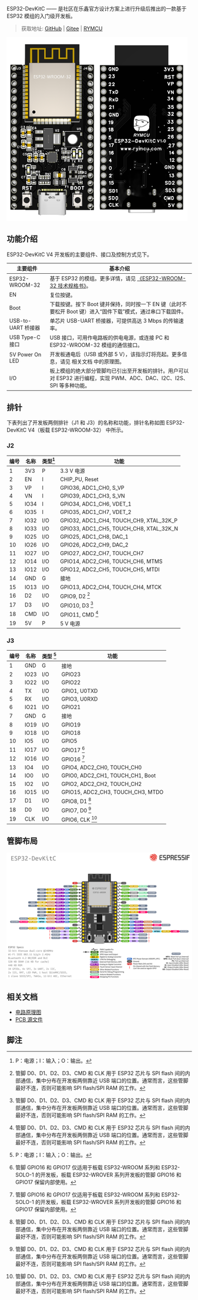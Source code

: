 ESP32-DevKitC —— 是社区在乐鑫官方设计方案上进行升级后推出的一款基于 ESP32 模组的入门级开发板。

> 获取地址: [GitHub](https://github.com/rymcu/ESP32-Open) | [Gitee](https://gitee.com/rymcu/ESP32-Open) | [RYMCU](https://rymcu.com/product/4/#相关文档)

![ESP32DevKitC](./images/ESP32DevKitC.png)

## 功能介绍

ESP32-DevKitC V4 开发板的主要组件、接口及控制方式见下。

| 主要组件            | 基本介绍                                                                      |
|-----------------|---------------------------------------------------------------------------|
| ESP32-WROOM-32  | 基于 ESP32 的模组。更多详情，请见 [《ESP32-WROOM-32 技术规格书》](https://espressif.com/sites/default/files/documentation/esp32-wroom-32_datasheet_cn.pdf)。                          |
| EN              | 复位按键。                                                                     |
| Boot            | 下载按键。按下 Boot 键并保持，同时按一下 EN 键（此时不要松开 Boot 键）进入“固件下载”模式，通过串口下载固件。           |
| USB-to-UART 桥接器 | 单芯片 USB-UART 桥接器，可提供高达 3 Mbps 的传输速率。                                      |
| USB Type-C 接口   | USB 接口，可用作电路板的供电电源，或连接 PC 和 ESP32-WROOM-32 模组的通信接口。                       |
| 5V Power On LED | 开发板通电后（USB 或外部 5 V），该指示灯将亮起。更多信息，请见 相关文档 中的原理图。                           |
| I/O             | 板上模组的绝大部分管脚均已引出至开发板的排针。用户可以对 ESP32 进行编程，实现 PWM、ADC、DAC、I2C、I2S、SPI 等多种功能。 |

## 排针

下表列出了开发板两侧排针（J1 和 J3）的名称和功能，排针名称如图 ESP32-DevKitC V4（板载 ESP32-WROOM-32） 中所示。

### J2

| 编号 | 名称   | 类型[^1] | 功能                                      |
|----|------|--------|-----------------------------------------|
| 1  | 3V3  | P      | 3.3 V 电源                                |
| 2  | EN   | I      | CHIP_PU, Reset                          |
| 3  | VP   | I      | GPIO36, ADC1_CH0, S_VP                  |
| 4  | VN   | I      | GPIO39, ADC1_CH3, S_VN                  |
| 5  | IO34 | I      | GPIO34, ADC1_CH6, VDET_1                |
| 6  | IO35 | I      | GPIO35, ADC1_CH7, VDET_2                |
| 7  | IO32 | I/O    | GPIO32, ADC1_CH4, TOUCH_CH9, XTAL_32K_P |
| 8  | IO33 | I/O    | GPIO33, ADC1_CH5, TOUCH_CH8, XTAL_32K_N |
| 9  | IO25 | I/O    | GPIO25, ADC1_CH8, DAC_1                 |
| 10 | IO26 | I/O    | GPIO26, ADC2_CH9, DAC_2                 |
| 11 | IO27 | I/O    | GPIO27, ADC2_CH7, TOUCH_CH7             |
| 12 | IO14 | I/O    | GPIO14, ADC2_CH6, TOUCH_CH6, MTMS       |
| 13 | IO12 | I/O    | GPIO12, ADC2_CH5, TOUCH_CH5, MTDI       |
| 14 | GND  | G      | 接地                                      |
| 15 | IO13 | I/O    | GPIO13, ADC2_CH4, TOUCH_CH4, MTCK       |
| 16 | D2   | I/O    | GPIO9, D2 [^2]                          |
| 17 | D3   | I/O    | GPIO10, D3 [^2]                         |
| 18 | CMD  | I/O    | GPIO11, CMD [^2]                        |
| 19 | 5V   | P      | 5 V 电源                                  |

### J3

| 编号 | 名称   | 类型 [^1] | 功能                                |
|----|------|---------|-----------------------------------|
| 1  | GND  | G       | 接地                                |
| 2  | IO23 | I/O     | GPIO23                            |
| 3  | IO22 | I/O     | GPIO22                            |
| 4  | TX   | I/O     | GPIO1, U0TXD                      |
| 5  | RX   | I/O     | GPIO3, U0RXD                      |
| 6  | IO21 | I/O     | GPIO21                            |
| 7  | GND  | G       | 接地                                |
| 8  | IO19 | I/O     | GPIO19                            |
| 9  | IO18 | I/O     | GPIO18                            |
| 10 | IO5  | I/O     | GPIO5                             |
| 11 | IO17 | I/O     | GPIO17 [^3]                       |
| 12 | IO16 | I/O     | GPIO16 [^3]                       |
| 13 | IO4  | I/O     | GPIO4, ADC2_CH0, TOUCH_CH0        |
| 14 | IO0  | I/O     | GPIO0, ADC2_CH1, TOUCH_CH1, Boot  |
| 15 | IO2  | I/O     | GPIO2, ADC2_CH2, TOUCH_CH2        |
| 16 | IO15 | I/O     | GPIO15, ADC2_CH3, TOUCH_CH3, MTDO |
| 17 | D1   | I/O     | GPIO8, D1 [^2]                    |
| 18 | D0   | I/O     | GPIO7, D0 [^2]                    |
| 19 | CLK  | I/O     | GPIO6, CLK [^2]                   |

## 管脚布局

![](./images/esp32-devkitC-v4-pinout.png)

## 相关文档
- [电路原理图](./pcb/SCH-ESP32-DevKitC.pdf)
- [PCB 源文件](./pcb/ESP32-DevKitC.epro)

## 脚注

[^1]: P：电源；I：输入；O：输出。

[^2]: 管脚 D0、D1、D2、D3、CMD 和 CLK 用于 ESP32 芯片与 SPI flash 间的内部通信，集中分布在开发板两侧靠近 USB 端口的位置。通常而言，这些管脚最好不连，否则可能影响 SPI flash/SPI RAM 的工作。

[^3]: 管脚 GPIO16 和 GPIO17 仅适用于板载 ESP32-WROOM 系列和 ESP32-SOLO-1 的开发板，板载 ESP32-WROVER 系列开发板的管脚 GPIO16 和 GPIO17 保留内部使用。
